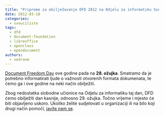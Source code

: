 ```yaml
---
title: "Pripreme za obilježavanje DFD 2012 na Odjelu za informatiku Sveučilišta u Rijeci"
date: 2012-03-18
categories: 
  - sveuciliste
tags: 
  - dfd
  - document-foundation
  - libreoffice
  - openclass
  - opendocument
authors: 
  - vedranm
---
```


[Document Freedom Day](http://www.documentfreedom.org/) ove godine pada na **28\. ožujka**. Smatramo da je potrebno informatirati ljude o važnosti otvorenih formata dokumenata, te ćemo ga i ove godine na neki način obilježiti.

Zbog nedostatka slobodne učionice na Odjelu za informatiku taj dan, DFD ćemo obilježiti dan kasnije, odnosno 29. ožujka. Točno vrijeme i mjesto će biti objavljeno uskoro. Ukoliko želite sudjelovati u organizaciji ili na bilo koji drugi način pomoći, [javite nam se](../podruznica.md#komunikacijski-kanali-podruznice).
